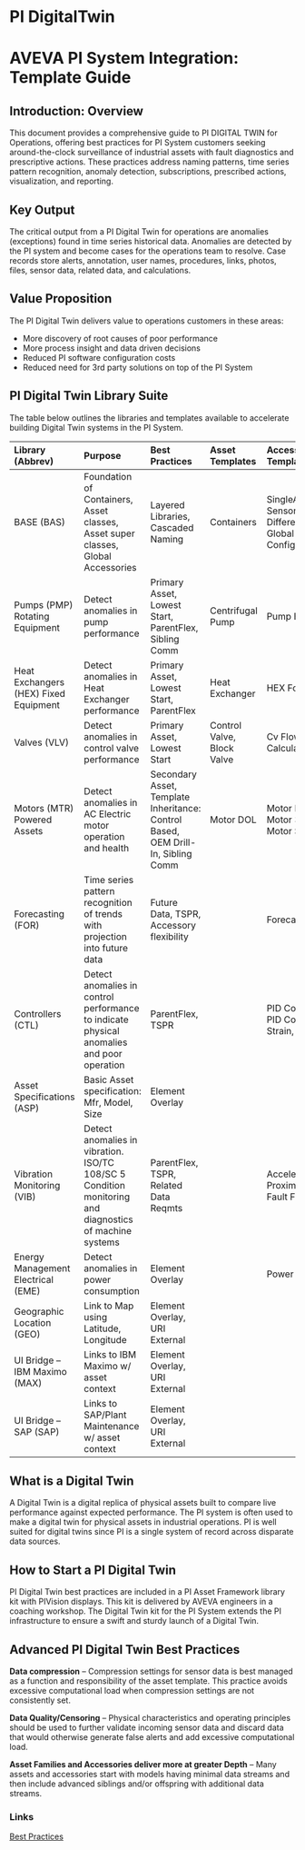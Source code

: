 # PI DigitalTwin


<!-- WARNING: THIS FILE WAS AUTOGENERATED! DO NOT EDIT! -->

# AVEVA PI System Integration: Template Guide

## Introduction: Overview

This document provides a comprehensive guide to PI DIGITAL TWIN for
Operations, offering best practices for PI System customers seeking
around-the-clock surveillance of industrial assets with fault
diagnostics and prescriptive actions. These practices address naming
patterns, time series pattern recognition, anomaly detection,
subscriptions, prescribed actions, visualization, and reporting.

## Key Output

The critical output from a PI Digital Twin for operations are anomalies
(exceptions) found in time series historical data. Anomalies are
detected by the PI system and become cases for the operations team to
resolve. Case records store alerts, annotation, user names, procedures,
links, photos, files, sensor data, related data, and calculations.

## Value Proposition

The PI Digital Twin delivers value to operations customers in these
areas:

- More discovery of root causes of poor performance
- More process insight and data driven decisions
- Reduced PI software configuration costs
- Reduced need for 3rd party solutions on top of the PI System

## PI Digital Twin Library Suite

The table below outlines the libraries and templates available to
accelerate building Digital Twin systems in the PI System.

<table style="width:100%;">
<colgroup>
<col style="width: 16%" />
<col style="width: 16%" />
<col style="width: 16%" />
<col style="width: 16%" />
<col style="width: 16%" />
<col style="width: 16%" />
</colgroup>
<thead>
<tr>
<th style="text-align: left;">Library (Abbrev)</th>
<th style="text-align: left;">Purpose</th>
<th style="text-align: left;">Best Practices</th>
<th style="text-align: left;">Asset Templates</th>
<th style="text-align: left;">Accessory Templates</th>
<th style="text-align: left;">Overlays</th>
</tr>
</thead>
<tbody>
<tr>
<td style="text-align: left;">BASE (BAS)</td>
<td style="text-align: left;">Foundation of Containers, Asset classes,
Asset super classes, Global Accessories</td>
<td style="text-align: left;">Layered Libraries, Cascaded Naming</td>
<td style="text-align: left;">Containers</td>
<td style="text-align: left;">SingleAnalog Sensor, DifferentialAnalog,
Global Configuration</td>
<td style="text-align: left;"></td>
</tr>
<tr>
<td style="text-align: left;">Pumps (PMP) Rotating Equipment</td>
<td style="text-align: left;">Detect anomalies in pump performance</td>
<td style="text-align: left;">Primary Asset, Lowest Start, ParentFlex,
Sibling Comm</td>
<td style="text-align: left;">Centrifugal Pump</td>
<td style="text-align: left;">Pump Efficiency</td>
<td style="text-align: left;"></td>
</tr>
<tr>
<td style="text-align: left;">Heat Exchangers (HEX) Fixed Equipment</td>
<td style="text-align: left;">Detect anomalies in Heat Exchanger
performance</td>
<td style="text-align: left;">Primary Asset, Lowest Start,
ParentFlex</td>
<td style="text-align: left;">Heat Exchanger</td>
<td style="text-align: left;">HEX Fouling</td>
<td style="text-align: left;"></td>
</tr>
<tr>
<td style="text-align: left;">Valves (VLV)</td>
<td style="text-align: left;">Detect anomalies in control valve
performance</td>
<td style="text-align: left;">Primary Asset, Lowest Start</td>
<td style="text-align: left;">Control Valve, Block Valve</td>
<td style="text-align: left;">Cv Flow Calculation</td>
<td style="text-align: left;"></td>
</tr>
<tr>
<td style="text-align: left;">Motors (MTR) Powered Assets</td>
<td style="text-align: left;">Detect anomalies in AC Electric motor
operation and health</td>
<td style="text-align: left;">Secondary Asset, Template Inheritance:
Control Based, OEM Drill-In, Sibling Comm</td>
<td style="text-align: left;">Motor DOL</td>
<td style="text-align: left;">Motor NamePlate, Motor 3PH Power, Motor
Slip</td>
<td style="text-align: left;"></td>
</tr>
<tr>
<td style="text-align: left;">Forecasting (FOR)</td>
<td style="text-align: left;">Time series pattern recognition of trends
with projection into future data</td>
<td style="text-align: left;">Future Data, TSPR, Accessory
flexibility</td>
<td style="text-align: left;"></td>
<td style="text-align: left;">Forecast</td>
<td style="text-align: left;"></td>
</tr>
<tr>
<td style="text-align: left;">Controllers (CTL)</td>
<td style="text-align: left;">Detect anomalies in control performance to
indicate physical anomalies and poor operation</td>
<td style="text-align: left;">ParentFlex, TSPR</td>
<td style="text-align: left;"></td>
<td style="text-align: left;">PID Controller, PID Controller Strain, PID
KPI</td>
<td style="text-align: left;"></td>
</tr>
<tr>
<td style="text-align: left;">Asset Specifications (ASP)</td>
<td style="text-align: left;">Basic Asset specification: Mfr, Model,
Size</td>
<td style="text-align: left;">Element Overlay</td>
<td style="text-align: left;"></td>
<td style="text-align: left;"></td>
<td style="text-align: left;">Assets</td>
</tr>
<tr>
<td style="text-align: left;">Vibration Monitoring (VIB)</td>
<td style="text-align: left;">Detect anomalies in vibration. ISO/TC
108/SC 5 Condition monitoring and diagnostics of machine systems</td>
<td style="text-align: left;">ParentFlex, TSPR, Related Data Reqmts</td>
<td style="text-align: left;"></td>
<td style="text-align: left;">Accelerometer, Proximity Probe, Fault
Frequency</td>
<td style="text-align: left;"></td>
</tr>
<tr>
<td style="text-align: left;">Energy Management Electrical (EME)</td>
<td style="text-align: left;">Detect anomalies in power consumption</td>
<td style="text-align: left;">Element Overlay</td>
<td style="text-align: left;"></td>
<td style="text-align: left;">Power Meter</td>
<td style="text-align: left;">Containers, Assets, Powered Assets</td>
</tr>
<tr>
<td style="text-align: left;">Geographic Location (GEO)</td>
<td style="text-align: left;">Link to Map using Latitude, Longitude</td>
<td style="text-align: left;">Element Overlay, URI External</td>
<td style="text-align: left;"></td>
<td style="text-align: left;"></td>
<td style="text-align: left;">Assets</td>
</tr>
<tr>
<td style="text-align: left;">UI Bridge – IBM Maximo (MAX)</td>
<td style="text-align: left;">Links to IBM Maximo w/ asset context</td>
<td style="text-align: left;">Element Overlay, URI External</td>
<td style="text-align: left;"></td>
<td style="text-align: left;"></td>
<td style="text-align: left;">Assets</td>
</tr>
<tr>
<td style="text-align: left;">UI Bridge – SAP (SAP)</td>
<td style="text-align: left;">Links to SAP/Plant Maintenance w/ asset
context</td>
<td style="text-align: left;">Element Overlay, URI External</td>
<td style="text-align: left;"></td>
<td style="text-align: left;"></td>
<td style="text-align: left;">Assets</td>
</tr>
</tbody>
</table>

## What is a Digital Twin

A Digital Twin is a digital replica of physical assets built to compare
live performance against expected performance. The PI system is often
used to make a digital twin for physical assets in industrial
operations. PI is well suited for digital twins since PI is a single
system of record across disparate data sources.

## How to Start a PI Digital Twin

PI Digital Twin best practices are included in a PI Asset Framework
library kit with PIVision displays. This kit is delivered by AVEVA
engineers in a coaching workshop. The Digital Twin kit for the PI System
extends the PI infrastructure to ensure a swift and sturdy launch of a
Digital Twin.

## Advanced PI Digital Twin Best Practices

**Data compression** – Compression settings for sensor data is best
managed as a function and responsibility of the asset template. This
practice avoids excessive computational load when compression settings
are not consistently set.

**Data Quality/Censoring** – Physical characteristics and operating
principles should be used to further validate incoming sensor data and
discard data that would otherwise generate false alerts and add
excessive computational load.

**Asset Families and Accessories deliver more at greater Depth** – Many
assets and accessories start with models having minimal data streams and
then include advanced siblings and/or offspring with additional data
streams.

### Links

[Best
Practices](https://osisoft.lightning.force.com/lightning/r/Knowledge__kav/ka01I000000fNAsQAM/view)
